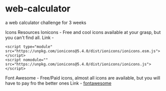 # web-calculator
a web calculator challenge for 3 weeks

Icons Resources
Ionicons - Free and cool icons available at your grasp, but you can't find all.
Link -
```
<script type="module" src="https://unpkg.com/ionicons@5.4.0/dist/ionicons/ionicons.esm.js"></script>
<script nomodule="" src="https://unpkg.com/ionicons@5.4.0/dist/ionicons/ionicons.js"></script>
```

Font Awesome - Free/Paid icons, almost all icons are available, but you will have to pay fro the better ones
Link - [fontawesome](https://fontawesome.com/)
